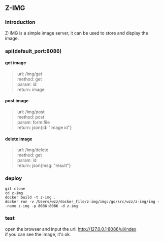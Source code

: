 ## Z-IMG

### introduction
Z-IMG is a simple image server, it can be used to store and display the image.


### api(default_port:8086)
#### get image
>url: /img/get  
method: get  
param: id  
return: image

#### post image
>url: /img/post  
method: post  
param: form.file  
return: json{id: "image id"}

#### delete image
>url: /img/delete  
method: get  
param: id  
return: json{msg: "result"}



### deploy
```
git clone
cd z-img
docker build -t z-img .
docker run -v /Users/wzz/docker_file/z-img/img:/go/src/wzz/z-img/img --name z-img -p 8086:8086 -d z-img
```

### test
open the browser and input the url:
http://127.0.0.1:8086/ui/index  
if you can see the image, it's ok.
